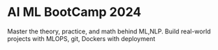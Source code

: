 # AI ML BootCamp 2024
 Master the theory, practice, and math behind ML,NLP. Build real-world projects with MLOPS, git, Dockers with deployment
